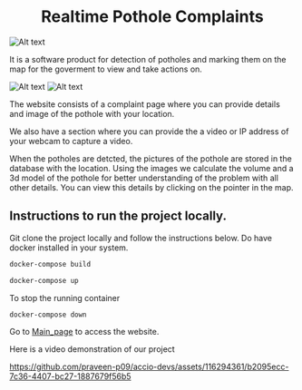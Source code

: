 <h1 align="center" id="title">Realtime Pothole Complaints</h1>

![Alt text](images/Main_page.jpg)

It is a software product for detection of potholes and marking them on the map for the goverment to view and take actions on. 

![Alt text](images/Detection.jpg)
![Alt text](images/Map.jpg)

The website consists of a complaint page where you can provide details and image of the pothole with your location.

We also have a section where you can provide the a video or IP address of your webcam to capture a video. 
 
When the potholes are detcted, the pictures of the pothole are stored in the database with the location. Using the images we calculate the volume and a 3d model of the pothole for better understanding of the problem with all other details. You can view this details by clicking on the pointer in the map.

<h2>Instructions to run the project locally.</h2>

Git clone the project locally and follow the instructions below. Do have docker installed in your system.

```bash
docker-compose build
```

```bash
docker-compose up
```

To stop the running container
```bash
docker-compose down
```

Go to [Main_page](http://localhost:5173/) to access the website.

Here is a video demonstration of our project

https://github.com/praveen-p09/accio-devs/assets/116294361/b2095ecc-7c36-4407-bc27-1887679f56b5
